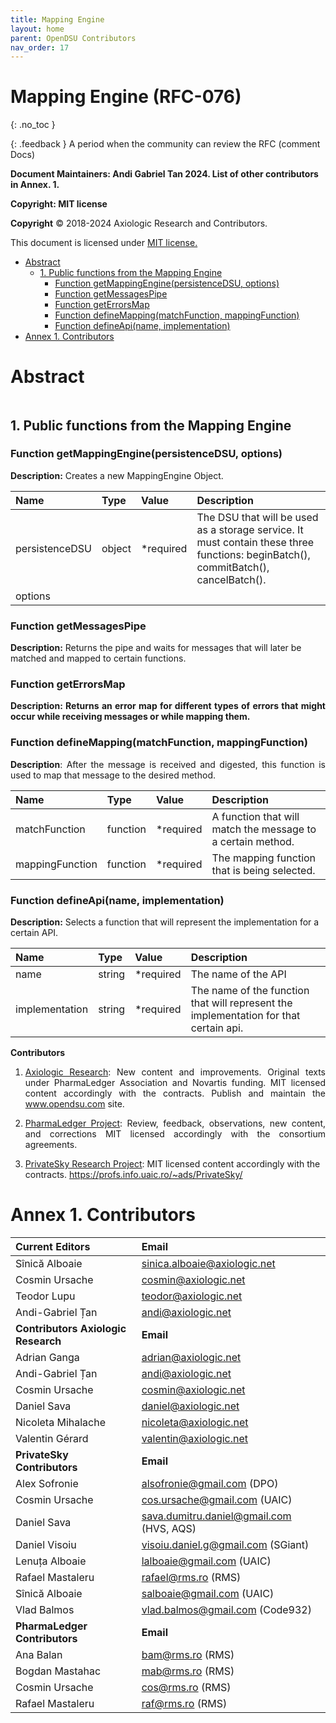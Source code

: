 ```yaml
---
title: Mapping Engine 
layout: home
parent: OpenDSU Contributors
nav_order: 17
---
```


# **Mapping Engine (RFC-076)**
{: .no_toc }

{: .feedback }
A period when the community can review the RFC (comment Docs)

**Document Maintainers: Andi Gabriel Tan 2024. List of other contributors in Annex. 1.**

**Copyright: MIT license**

 **Copyright** © 2018-2024 Axiologic Research and Contributors.

This document is licensed under [MIT license.](https://en.wikipedia.org/wiki/MIT_License)

<!-- TOC -->
* [Abstract](#abstract)
  * [1. Public functions from the Mapping Engine](#1-public-functions-from-the-mapping-engine)
    * [Function getMappingEngine(persistenceDSU, options)](#function-getmappingenginepersistencedsu-options)
    * [Function getMessagesPipe](#function-getmessagespipe)
    * [Function getErrorsMap](#function-geterrorsmap)
    * [Function defineMapping(matchFunction, mappingFunction)](#function-definemappingmatchfunction-mappingfunction)
    * [Function defineApi(name, implementation)](#function-defineapiname-implementation)
* [Annex 1. Contributors](#annex-1-contributors)
<!-- TOC -->



# Abstract

<div style="text-align:center;">
    <img alt="" src="https://docs.google.com/drawings/d/e/2PACX-1vRCRspWLroLWI8YEOrAcCWXZCwN6TI8gl2atRE8Wpfzxdk_WIPOarEeV6xhl_DTijdylQGyGmauRK8q/pub?w=1160&h=591" class="imgMain" style="max-width: 69%; margin-left: 0px;"/>
</div>


## 1. Public functions from the Mapping Engine

### Function getMappingEngine(persistenceDSU, options)

**Description:** Creates a new MappingEngine Object.

| **Name**       | **Type** | **Value** | **Description**                                                                                                                    |
|:---------------|:---------|:----------|:-----------------------------------------------------------------------------------------------------------------------------------|
| persistenceDSU | object   | *required | The DSU that will be used as a storage service. It must contain these three functions: beginBatch(), commitBatch(), cancelBatch(). |
| options        |          |           |                                                                                                                                    |


	

### Function getMessagesPipe

**Description:** Returns the pipe and waits for messages that will later be matched and mapped to certain functions.


### Function getErrorsMap

<p style='text-align: justify;'><b>Description: Returns an error map for different types of errors that might occur while receiving messages or while mapping them.</b>
</p>



### Function defineMapping(matchFunction, mappingFunction)

<p style='text-align: justify;'><b>Description</b>: After the message is received and digested, this function is used to map that message to the desired method.
</p>


| **Name**        | **Type** | **Value** | **Description**                                                                                                                   |
|:----------------|:---------|:----------|:----------------------------------------------------------------------------------------------------------------------------------|
| matchFunction   | function | *required | A function that will match the message to a certain method.                                                                       |
| mappingFunction | function | *required | The mapping function that is being selected.                                                                                                                                  |



### Function defineApi(name, implementation)

**Description:** Selects a function that will represent the implementation for a certain API.


| **Name**       | **Type** | **Value** | **Description**                                                                       |
|:---------------|:---------|:----------|:--------------------------------------------------------------------------------------|
| name           | string   | *required | The name of the API                                                                   |
| implementation | string   | *required | The name of the function that will represent the implementation for that certain api. |



**Contributors**


1. <p style='text-align: justify;'><a href="www.axiologic.net">Axiologic Research</a>: New content and improvements. Original texts under PharmaLedger Association and Novartis funding. MIT licensed content accordingly with the contracts. Publish and maintain the <a href="www.opendsu.com">www.opendsu.com</a> site.

2. <p style='text-align: justify;'><a href="www.pharmaledger.eu">PharmaLedger Project</a>: Review, feedback, observations, new content, and corrections MIT licensed accordingly with the consortium agreements.

3. <a href="www.privatesky.xyz">PrivateSky Research Project</a>: MIT licensed content accordingly with the contracts. https://profs.info.uaic.ro/~ads/PrivateSky/


# Annex 1. Contributors

| **Current Editors**                  | **Email**                                |
|:-------------------------------------|:-----------------------------------------|
| Sînică Alboaie                       | sinica.alboaie@axiologic.net             |
| Cosmin Ursache                       | cosmin@axiologic.net                     |
| Teodor Lupu                          | teodor@axiologic.net                     |
| Andi-Gabriel Țan                     | andi@axiologic.net                       |
| **Contributors Axiologic Research**  | **Email**                                |
| Adrian Ganga                         | adrian@axiologic.net                     |
| Andi-Gabriel Țan                     | andi@axiologic.net                       |
| Cosmin Ursache                       | cosmin@axiologic.net                     |
| Daniel Sava                          | daniel@axiologic.net                     |
| Nicoleta Mihalache                   | nicoleta@axiologic.net                   |
| Valentin Gérard                      | valentin@axiologic.net                   |
| **PrivateSky Contributors**          | **Email**                                |
| Alex Sofronie                        | alsofronie@gmail.com (DPO)               |
| Cosmin Ursache                       | cos.ursache@gmail.com (UAIC)             |
| Daniel Sava                          | sava.dumitru.daniel@gmail.com (HVS, AQS) |
| Daniel Visoiu                        | visoiu.daniel.g@gmail.com (SGiant)       |
| Lenuța Alboaie                       | lalboaie@gmail.com (UAIC)                |
| Rafael Mastaleru                     | rafael@rms.ro (RMS)                      |
| Sînică Alboaie                       | salboaie@gmail.com (UAIC)                |
| Vlad Balmos                          | vlad.balmos@gmail.com (Code932)          |
| **PharmaLedger Contributors**        | **Email**                                |
| Ana Balan                            | bam@rms.ro (RMS)                         |
| Bogdan Mastahac                      | mab@rms.ro (RMS)                         |
| Cosmin Ursache                       | cos@rms.ro (RMS)                         |
| Rafael Mastaleru                     | raf@rms.ro (RMS)                         |


